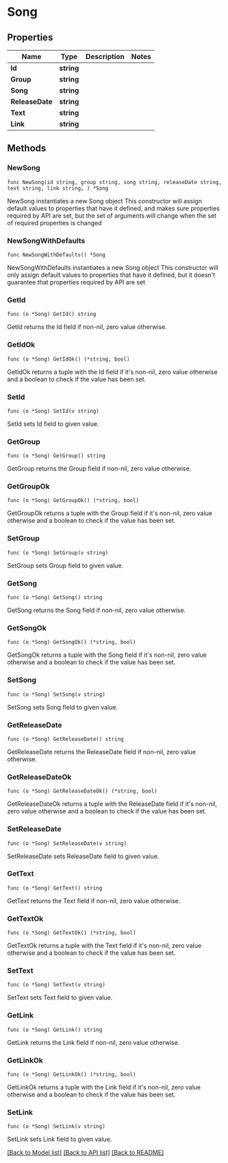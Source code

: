 # Song

## Properties

Name | Type | Description | Notes
------------ | ------------- | ------------- | -------------
**Id** | **string** |  | 
**Group** | **string** |  | 
**Song** | **string** |  | 
**ReleaseDate** | **string** |  | 
**Text** | **string** |  | 
**Link** | **string** |  | 

## Methods

### NewSong

`func NewSong(id string, group string, song string, releaseDate string, text string, link string, ) *Song`

NewSong instantiates a new Song object
This constructor will assign default values to properties that have it defined,
and makes sure properties required by API are set, but the set of arguments
will change when the set of required properties is changed

### NewSongWithDefaults

`func NewSongWithDefaults() *Song`

NewSongWithDefaults instantiates a new Song object
This constructor will only assign default values to properties that have it defined,
but it doesn't guarantee that properties required by API are set

### GetId

`func (o *Song) GetId() string`

GetId returns the Id field if non-nil, zero value otherwise.

### GetIdOk

`func (o *Song) GetIdOk() (*string, bool)`

GetIdOk returns a tuple with the Id field if it's non-nil, zero value otherwise
and a boolean to check if the value has been set.

### SetId

`func (o *Song) SetId(v string)`

SetId sets Id field to given value.


### GetGroup

`func (o *Song) GetGroup() string`

GetGroup returns the Group field if non-nil, zero value otherwise.

### GetGroupOk

`func (o *Song) GetGroupOk() (*string, bool)`

GetGroupOk returns a tuple with the Group field if it's non-nil, zero value otherwise
and a boolean to check if the value has been set.

### SetGroup

`func (o *Song) SetGroup(v string)`

SetGroup sets Group field to given value.


### GetSong

`func (o *Song) GetSong() string`

GetSong returns the Song field if non-nil, zero value otherwise.

### GetSongOk

`func (o *Song) GetSongOk() (*string, bool)`

GetSongOk returns a tuple with the Song field if it's non-nil, zero value otherwise
and a boolean to check if the value has been set.

### SetSong

`func (o *Song) SetSong(v string)`

SetSong sets Song field to given value.


### GetReleaseDate

`func (o *Song) GetReleaseDate() string`

GetReleaseDate returns the ReleaseDate field if non-nil, zero value otherwise.

### GetReleaseDateOk

`func (o *Song) GetReleaseDateOk() (*string, bool)`

GetReleaseDateOk returns a tuple with the ReleaseDate field if it's non-nil, zero value otherwise
and a boolean to check if the value has been set.

### SetReleaseDate

`func (o *Song) SetReleaseDate(v string)`

SetReleaseDate sets ReleaseDate field to given value.


### GetText

`func (o *Song) GetText() string`

GetText returns the Text field if non-nil, zero value otherwise.

### GetTextOk

`func (o *Song) GetTextOk() (*string, bool)`

GetTextOk returns a tuple with the Text field if it's non-nil, zero value otherwise
and a boolean to check if the value has been set.

### SetText

`func (o *Song) SetText(v string)`

SetText sets Text field to given value.


### GetLink

`func (o *Song) GetLink() string`

GetLink returns the Link field if non-nil, zero value otherwise.

### GetLinkOk

`func (o *Song) GetLinkOk() (*string, bool)`

GetLinkOk returns a tuple with the Link field if it's non-nil, zero value otherwise
and a boolean to check if the value has been set.

### SetLink

`func (o *Song) SetLink(v string)`

SetLink sets Link field to given value.



[[Back to Model list]](../README.md#documentation-for-models) [[Back to API list]](../README.md#documentation-for-api-endpoints) [[Back to README]](../README.md)


